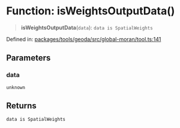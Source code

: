 # Function: isWeightsOutputData()

> **isWeightsOutputData**(`data`): `data is SpatialWeights`

Defined in: [packages/tools/geoda/src/global-moran/tool.ts:141](https://github.com/GeoDaCenter/openassistant/blob/37d127dc7a76d6b5cf9de906c055e4c904e3dfed/packages/tools/geoda/src/global-moran/tool.ts#L141)

## Parameters

### data

`unknown`

## Returns

`data is SpatialWeights`

